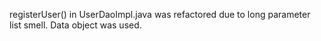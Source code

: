 registerUser() in UserDaoImpl.java was refactored due to long parameter list smell.
Data object was used.
